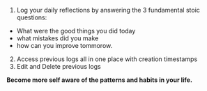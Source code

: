 1. Log your daily reflections by answering the 3 fundamental stoic questions: 
- What were the good things you did today
- what mistakes did you make
- how can you improve tommorow. 

2. Access previous logs all in one place with creation timestamps 
3. Edit and Delete previous logs

**Become more self aware of the patterns and habits in your life.**
